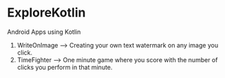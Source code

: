 # ExploreKotlin
Android Apps using Kotlin

1. WriteOnImage --> Creating your own text watermark on any image you click.
2. TimeFighter --> One minute game where you score with the number of clicks you perform in that minute.